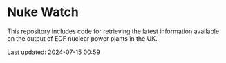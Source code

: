 # Nuke Watch

This repository includes code for retrieving the latest information available on the output of EDF nuclear power plants in the UK.

Last updated: 2024-07-15 00:59